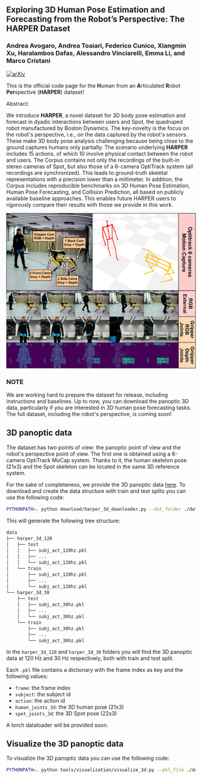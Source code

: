 ## Exploring 3D Human Pose Estimation and Forecasting from the Robot’s Perspective: The HARPER Dataset
### Andrea Avogaro, Andrea Toaiari, Federico Cunico, Xiangmin Xu, Haralambos Dafas, Alessandro Vinciarelli, Emma Li, and Marco Cristani
[![arXiv](https://img.shields.io/badge/arXiv-2403.14447-b31b1b.svg)](https://arxiv.org/abs/2403.14447)

This is the official code page for the **H**uman from an **A**rticulated **R**obot **Per**spective (**HARPER**) dataset!

Abstract:

We introduce **HARPER**, a novel dataset for 3D body pose estimation and forecast in dyadic interactions between users and Spot, the quadruped robot manufactured by Boston Dynamics. The key-novelty is the focus on the robot's perspective, i.e., on the data captured by the robot's sensors. These make 3D body pose analysis challenging because being close to the ground captures humans only partially. The scenario underlying **HARPER** includes 15 actions, of which 10 involve physical contact between the robot and users. The Corpus contains not only the recordings of the built-in stereo cameras of Spot, but also those of a 6-camera OptiTrack system (all recordings are synchronized). This leads to ground-truth skeletal representations with a precision lower than a millimeter. In addition, the Corpus includes reproducible benchmarks on 3D Human Pose Estimation, Human Pose Forecasting, and Collision Prediction, all based on publicly available baseline approaches. This enables future HARPER users to rigorously compare their results with those we provide in this work.

<p align="center">
    <img src="images/Teaser.png" alt="HARPER Overview" width="600px">
</p>


<!-- ## Dataset Description
Refer to main paper - coming soon!

## Dataset Splits
Coming soon!
-->

### NOTE
We are working hard to prepare the dataset for release, including instructions and baselines. 
Up to now, you can download the panoptic 3D data, particularly if you are interested in 3D human pose forecasting tasks.
The full dataset, including the robot's perspective, is coming soon!

## 3D panoptic data
The dataset has two points of view: the panoptic point of view and the robot's perspective point of view. 
The first one is obtained using a 6-camera OptiTrack MoCap system. Thanks to it, the human skeleton pose (21x3) and the Spot skeleton can be located in the same 3D reference system.

For the sake of completeness, we provide the 3D panoptic data [here](https://univr-my.sharepoint.com/:f:/g/personal/federico_cunico_univr_it/Esk9qR4fKyFBg05UdXK0YSYBY8JvLHpY2Bis2xyX1pcVWg). 
To download and create the data structure with train and test splits you can use the following code:

```bash
PYTHONPATH=. python download/harper_3d_downloader.py --dst_folder ./data
```

This will generate the following tree structure:

```
data
├── harper_3d_120
│   ├── test
│   │   ├── subj_act_120hz.pkl
│   │   ├── ...
│   │   └── subj_act_120hz.pkl
│   └── train
│       ├── subj_act_120hz.pkl
│       ├── ...
│       └── subj_act_120hz.pkl
└── harper_3d_30
    ├── test
    │   ├── subj_act_30hz.pkl
    │   ├── ...
    │   └── subj_act_30hz.pkl
    └── train
        ├── subj_act_30hz.pkl
        ├── ...
        └── subj_act_30hz.pkl

```

In the `harper_3d_120` and `harper_3d_30` folders you will find the 3D panoptic data at 120 Hz and 30 Hz respectively, both with train and test split.

Each `.pkl` file contains a dictionary with the frame index as key and the following values:
- `frame`: the frame index
- `subject`: the subject id
- `action`: the action id
- `human_joints_3d`: the 3D human pose (21x3)
- `spot_joints_3d`: the 3D Spot pose (22x3)

A torch dataloader will be provided soon.

## Visualize the 3D panoptic data
To visualize the 3D panoptic data you can use the following code:

```bash
PYTHONPATH=. python tools/visualization/visualize_3d.py --pkl_file ./data/harper_3d_30/train/cun_act1_30hz.pkl
```

<!-- ## Citation
If you are using this dataset or you find useful for your research, cite us!
```
@article{avogaro2024exploring,
      title={Exploring 3D Human Pose Estimation and Forecasting from the Robot's Perspective: The HARPER Dataset}, 
      author={Andrea Avogaro and Andrea Toaiari and Federico Cunico and Xiangmin Xu and Haralambos Dafas and Alessandro Vinciarelli and Emma Li and Marco Cristani},
      year={2024},
      eprint={2403.14447},
      archivePrefix={arXiv},
      primaryClass={cs.CV}
}
```
-->
